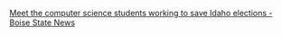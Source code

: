 [Meet the computer science students working to save Idaho elections - Boise State News ](https://qi.tc/qi/9013)